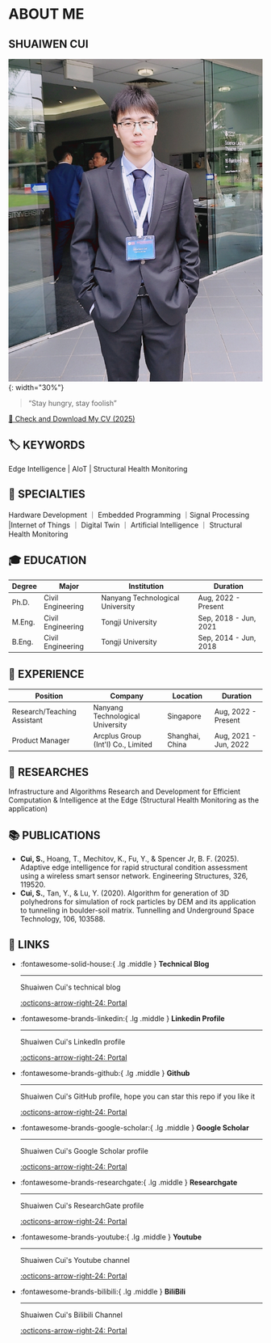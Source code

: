 <!-- ---
comments: flase
--- -->
# __ABOUT ME__

## __SHUAIWEN CUI__

![CSW](./static/images/csw-photo.jpeg){: width="30%"}

>“Stay hungry, stay foolish”

<a href="CV_Shuaiwen_CUI_2025.pdf" target="_blank">📜 Check and Download My CV (2025)</a>

## 🏷️ __KEYWORDS__

Edge Intelligence | AIoT | Structural Health Monitoring

## 🚀 __SPECIALTIES__

Hardware Development ｜ Embedded Programming ｜Signal Processing |Internet of Things ｜ Digital Twin ｜ Artificial Intelligence ｜ Structural Health Monitoring

## 🎓 __EDUCATION__

| Degree       | Major               | Institution                        | Duration               |
|--------------|----------------------|------------------------------------|------------------------|
| Ph.D.        | Civil Engineering    | Nanyang Technological University   | Aug, 2022 - Present    |
| M.Eng.       | Civil Engineering    | Tongji University                  | Sep, 2018 - Jun, 2021  |
| B.Eng.       | Civil Engineering    | Tongji University                  | Sep, 2014 - Jun, 2018  |

## 🧰 __EXPERIENCE__

| Position        | Company                            | Location          | Duration               |
|-----------------|------------------------------------|-------------------|------------------------|
| Research/Teaching Assistant | Nanyang Technological University | Singapore         | Aug, 2022 - Present    |
| Product Manager | Arcplus Group (Int'l) Co., Limited | Shanghai, China   | Aug, 2021 - Jun, 2022  |

## 🔬 __RESEARCHES__

Infrastructure and Algorithms Research and Development for Efficient Computation & Intelligence at the Edge (Structural Health Monitoring as the application)

## 📚 __PUBLICATIONS__

- **Cui, S.**, Hoang, T., Mechitov, K., Fu, Y., & Spencer Jr, B. F. (2025). Adaptive edge intelligence for rapid structural condition assessment using a wireless smart sensor network. Engineering Structures, 326, 119520.
- **Cui, S.**, Tan, Y., & Lu, Y. (2020). Algorithm for generation of 3D polyhedrons for simulation of rock particles by DEM and its application to tunneling in boulder-soil matrix. Tunnelling and Underground Space Technology, 106, 103588.

## 🔗 __LINKS__

<div class="grid cards" markdown>

-   :fontawesome-solid-house:{ .lg .middle } __Technical Blog__

    ---

    Shuaiwen Cui's technical blog

    [:octicons-arrow-right-24: <a href="http://www.cuishuaiwen.com:8000" target="_blank"> Portal </a>](#)

-   :fontawesome-brands-linkedin:{ .lg .middle } __Linkedin Profile__

    ---

    Shuaiwen Cui's LinkedIn profile

    [:octicons-arrow-right-24: <a href="https://www.linkedin.com/in/shaun-shuaiwen-cui/" target="_blank"> Portal </a>](#)

-   :fontawesome-brands-github:{ .lg .middle } __Github__

    ---

    Shuaiwen Cui's GitHub profile, hope you can star this repo if you like it

    [:octicons-arrow-right-24: <a href="https://github.com/Shuaiwen-Cui" target="_blank"> Portal </a>](#)

-   :fontawesome-brands-google-scholar:{ .lg .middle } __Google Scholar__

    ---

    Shuaiwen Cui's Google Scholar profile

    [:octicons-arrow-right-24: <a href="https://scholar.google.com/citations?user=hFJ2pbQAAAAJ&hl=en" target="_blank"> Portal </a>](#)

-   :fontawesome-brands-researchgate:{ .lg .middle } __Researchgate__

    ---

    Shuaiwen Cui's ResearchGate profile

    [:octicons-arrow-right-24: <a href="https://www.researchgate.net/profile/Shuaiwen-Cui" target="_blank"> Portal </a>](#)

-   :fontawesome-brands-youtube:{ .lg .middle } __Youtube__

    ---

    Shuaiwen Cui's Youtube channel

    [:octicons-arrow-right-24: <a href="https://www.youtube.com/channel/UCGNpQ1avIeJVN2tQ2U0zHog" target="_blank"> Portal </a>](#)

-   :fontawesome-brands-bilibili:{ .lg .middle } __BiliBili__

    ---

    Shuaiwen Cui's Bilibili Channel

    [:octicons-arrow-right-24: <a href="https://space.bilibili.com/422612631" target="_blank"> Portal </a>](#)

</div>
